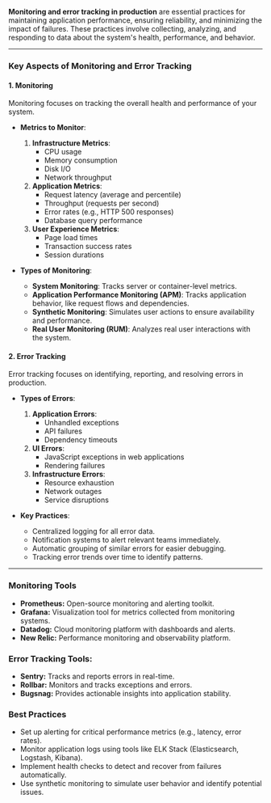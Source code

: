 **Monitoring and error tracking in production** are essential practices for maintaining application performance, ensuring reliability, and minimizing the impact of failures. These practices involve collecting, analyzing, and responding to data about the system's health, performance, and behavior.

---

### **Key Aspects of Monitoring and Error Tracking**

#### **1. Monitoring**

Monitoring focuses on tracking the overall health and performance of your system.

- **Metrics to Monitor**:
    1. **Infrastructure Metrics**:
        - CPU usage
        - Memory consumption
        - Disk I/O
        - Network throughput
    2. **Application Metrics**:
        - Request latency (average and percentile)
        - Throughput (requests per second)
        - Error rates (e.g., HTTP 500 responses)
        - Database query performance
    3. **User Experience Metrics**:
        - Page load times
        - Transaction success rates
        - Session durations
    
- **Types of Monitoring**:
    
    - **System Monitoring**: Tracks server or container-level metrics.
    - **Application Performance Monitoring (APM)**: Tracks application behavior, like request flows and dependencies.
    - **Synthetic Monitoring**: Simulates user actions to ensure availability and performance.
    - **Real User Monitoring (RUM)**: Analyzes real user interactions with the system.

#### **2. Error Tracking**

Error tracking focuses on identifying, reporting, and resolving errors in production.

- **Types of Errors**:
    
    1. **Application Errors**:
        - Unhandled exceptions
        - API failures
        - Dependency timeouts
    2. **UI Errors**:
        - JavaScript exceptions in web applications
        - Rendering failures
    3. **Infrastructure Errors**:
        - Resource exhaustion
        - Network outages
        - Service disruptions
- **Key Practices**:
    
    - Centralized logging for all error data.
    - Notification systems to alert relevant teams immediately.
    - Automatic grouping of similar errors for easier debugging.
    - Tracking error trends over time to identify patterns.

--- 

### **Monitoring Tools**

- **Prometheus:** Open-source monitoring and alerting toolkit.
- **Grafana:** Visualization tool for metrics collected from monitoring systems.
- **Datadog:** Cloud monitoring platform with dashboards and alerts.
- **New Relic:** Performance monitoring and observability platform.

### **Error Tracking Tools:**

- **Sentry:** Tracks and reports errors in real-time.
- **Rollbar:** Monitors and tracks exceptions and errors.
- **Bugsnag:** Provides actionable insights into application stability.

### **Best Practices**

- Set up alerting for critical performance metrics (e.g., latency, error rates).
- Monitor application logs using tools like ELK Stack (Elasticsearch, Logstash, Kibana).
- Implement health checks to detect and recover from failures automatically.
- Use synthetic monitoring to simulate user behavior and identify potential issues.